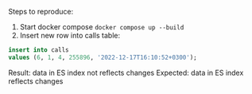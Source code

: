 Steps to reproduce:
1. Start docker compose `docker compose up --build`
2. Insert new row into calls table:
```sql
insert into calls
values (6, 1, 4, 255896, '2022-12-17T16:10:52+0300');
```
Result: data in ES index not reflects changes
Expected: data in ES index reflects changes
